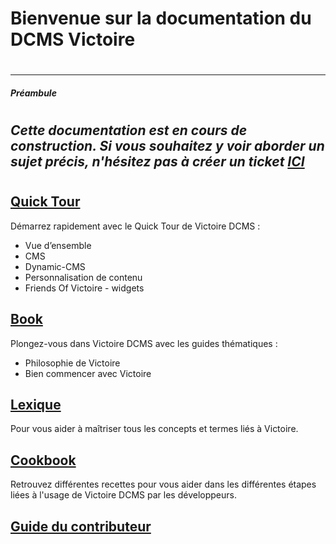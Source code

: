 # Bienvenue sur la documentation du DCMS Victoire
#
-----
##### _Préambule_
#
_Cette documentation est en cours de construction. Si vous souhaitez y voir aborder un sujet précis, n'hésitez pas à créer un ticket **[ICI](https://github.com/Victoire/documentation-fr/issues)**_
---
#
## [Quick Tour](https://github.com/Victoire/documentation-fr/blob/master/QUICKTOUR/QUICKTOUR.md)
Démarrez rapidement avec le Quick Tour de Victoire DCMS :

- Vue d’ensemble
- CMS
- Dynamic-CMS
- Personnalisation de contenu
- Friends Of Victoire - widgets

## [Book](https://github.com/Victoire/documentation-fr/blob/master/BOOK/BOOK.md)
Plongez-vous dans Victoire DCMS avec les guides thématiques :

- Philosophie de Victoire
- Bien commencer avec Victoire

## [Lexique](https://github.com/Victoire/documentation-fr/blob/master/LEXIQUE/LEXIQUE.md)
Pour vous aider à maîtriser tous les concepts et termes liés à Victoire.

## [Cookbook](https://github.com/Victoire/documentation-fr/blob/master/COOKBOOK/COOKBOOK.md)
Retrouvez différentes recettes pour vous aider dans les différentes étapes liées à l'usage de Victoire DCMS par les développeurs.

## [Guide du contributeur](https://github.com/Victoire/documentation-fr/blob/master/CONTRIBUTION/CONTRIBUTION.md)


